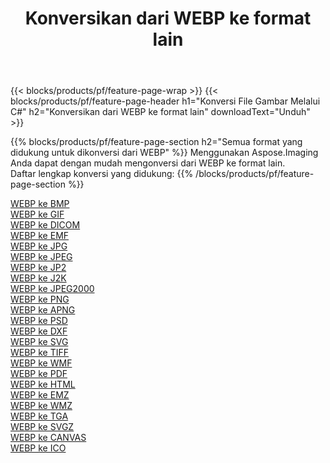 ﻿---
title: Konversikan dari WEBP ke format lain 
weight: 3920
url: /id/java/conversion/from/webp 
lang: id
langdirlevel: 2
locales: zh-hans,ja,it,ru,de,es,fr,nl,id,lt,pl,pt,vi,tr,ko,zh-hant,ar,hi,th,sv,cs,uk,he
description: Menggunakan Aspose.Imaging Anda dapat dengan mudah mengonversi dari WEBP ke format lain
---

{{< blocks/products/pf/feature-page-wrap >}}
{{< blocks/products/pf/feature-page-header h1="Konversi File Gambar Melalui C#" h2="Konversikan dari WEBP ke format lain" downloadText="Unduh" >}}


{{% blocks/products/pf/feature-page-section  h2="Semua format yang didukung untuk dikonversi dari WEBP" %}}
Menggunakan Aspose.Imaging Anda dapat dengan mudah mengonversi dari WEBP ke format lain.
<br/>
Daftar lengkap konversi yang didukung:
{{% /blocks/products/pf/feature-page-section %}}
<div class="container-fluid productfamilypage bg-gray">
    <div class="convertypes bg-gray agp-content section">
        <div class="container">
		<div class="row other-converters">
		    <div class='col-md-2 other-converter remove-lp remove-rp'><a href="/imaging/id/java/conversion/webp-to-bmp" >WEBP ke BMP</a></div><div class='col-md-2 other-converter remove-lp remove-rp'><a href="/imaging/id/java/conversion/webp-to-gif" >WEBP ke GIF</a></div><div class='col-md-2 other-converter remove-lp remove-rp'><a href="/imaging/id/java/conversion/webp-to-dicom" >WEBP ke DICOM</a></div><div class='col-md-2 other-converter remove-lp remove-rp'><a href="/imaging/id/java/conversion/webp-to-emf" >WEBP ke EMF</a></div><div class='col-md-2 other-converter remove-lp remove-rp'><a href="/imaging/id/java/conversion/webp-to-jpg" >WEBP ke JPG</a></div><div class='col-md-2 other-converter remove-lp remove-rp'><a href="/imaging/id/java/conversion/webp-to-jpeg" >WEBP ke JPEG</a></div><div class='col-md-2 other-converter remove-lp remove-rp'><a href="/imaging/id/java/conversion/webp-to-jp2" >WEBP ke JP2</a></div><div class='col-md-2 other-converter remove-lp remove-rp'><a href="/imaging/id/java/conversion/webp-to-j2k" >WEBP ke J2K</a></div><div class='col-md-2 other-converter remove-lp remove-rp'><a href="/imaging/id/java/conversion/webp-to-jpeg2000" >WEBP ke JPEG2000</a></div><div class='col-md-2 other-converter remove-lp remove-rp'><a href="/imaging/id/java/conversion/webp-to-png" >WEBP ke PNG</a></div><div class='col-md-2 other-converter remove-lp remove-rp'><a href="/imaging/id/java/conversion/webp-to-apng" >WEBP ke APNG</a></div><div class='col-md-2 other-converter remove-lp remove-rp'><a href="/imaging/id/java/conversion/webp-to-psd" >WEBP ke PSD</a></div><div class='col-md-2 other-converter remove-lp remove-rp'><a href="/imaging/id/java/conversion/webp-to-dxf" >WEBP ke DXF</a></div><div class='col-md-2 other-converter remove-lp remove-rp'><a href="/imaging/id/java/conversion/webp-to-svg" >WEBP ke SVG</a></div><div class='col-md-2 other-converter remove-lp remove-rp'><a href="/imaging/id/java/conversion/webp-to-tiff" >WEBP ke TIFF</a></div><div class='col-md-2 other-converter remove-lp remove-rp'><a href="/imaging/id/java/conversion/webp-to-wmf" >WEBP ke WMF</a></div><div class='col-md-2 other-converter remove-lp remove-rp'><a href="/imaging/id/java/conversion/webp-to-pdf" >WEBP ke PDF</a></div><div class='col-md-2 other-converter remove-lp remove-rp'><a href="/imaging/id/java/conversion/webp-to-html" >WEBP ke HTML</a></div><div class='col-md-2 other-converter remove-lp remove-rp'><a href="/imaging/id/java/conversion/webp-to-emz" >WEBP ke EMZ</a></div><div class='col-md-2 other-converter remove-lp remove-rp'><a href="/imaging/id/java/conversion/webp-to-wmz" >WEBP ke WMZ</a></div><div class='col-md-2 other-converter remove-lp remove-rp'><a href="/imaging/id/java/conversion/webp-to-tga" >WEBP ke TGA</a></div><div class='col-md-2 other-converter remove-lp remove-rp'><a href="/imaging/id/java/conversion/webp-to-svgz" >WEBP ke SVGZ</a></div><div class='col-md-2 other-converter remove-lp remove-rp'><a href="/imaging/id/java/conversion/webp-to-canvas" >WEBP ke CANVAS</a></div><div class='col-md-2 other-converter remove-lp remove-rp'><a href="/imaging/id/java/conversion/webp-to-ico" >WEBP ke ICO</a></div>
                </div>
        </div>
    </div>
</div>
<br/>

